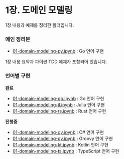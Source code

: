# 1장. 도메인 모델링

1장 내용과 예제를 정리한 폴더입니다. 

### 메인 정리본

- [01-domain-modeling-py.ipynb](/cloudeyes/01-domain-modeling/master/tree/01-domain-modeing-py.ipynb) : Go 언어 구현

1장 내용 요약과 파이썬 TDD 예제가 포함되어 있습니다.

### 언어별 구현

**완료**

- [01-domain-modeling-go.ipynb](/cloudeyes/01-domain-modeling/master/tree/01-domain-modeing-go.ipynb) : Go 언어 구현
- [01-domain-modeling-jl.ipynb](/cloudeyes/01-domain-modeling/master/tree/01-domain-modeing-jl.ipynb) : Julia 언어 구현
- [01-domain-modeling-rs.ipynb](/cloudeyes/01-domain-modeling/master/tree/01-domain-modeing-rs.ipynb) : Rust 언어 구현


**진행중**

- [01-domain-modeling-gv.ipynb](/cloudeyes/01-domain-modeling/master/tree/01-domain-modeing-cs.ipynb) : C# 언어 구현
- [01-domain-modeling-gv.ipynb](/cloudeyes/01-domain-modeling/master/tree/01-domain-modeing-gv.ipynb) : Groovy 언어 구현
- [01-domain-modeling-kt.ipynb](/cloudeyes/01-domain-modeling/master/tree/01-domain-modeing-kt.ipynb) : Kotlin 언어 구현
- [01-domain-modeling-ts.ipynb](/cloudeyes/01-domain-modeling/master/tree/01-domain-modeing-ts.ipynb) : TypeScript 언어 구현



